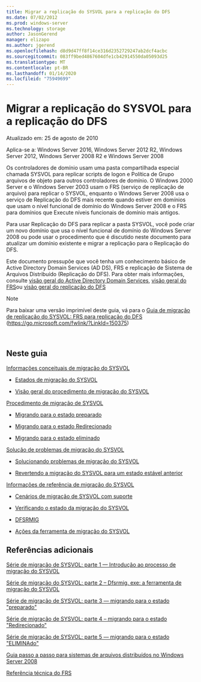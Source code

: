 ```yaml
---
title: Migrar a replicação do SYSVOL para a replicação do DFS
ms.date: 07/02/2012
ms.prod: windows-server
ms.technology: storage
author: JasonGerend
manager: elizapo
ms.author: jgerend
ms.openlocfilehash: d8d9d47ff8f14ce316d2352729247ab2dcf4acbc
ms.sourcegitcommit: 083ff9bed4867604dfe1cb42914550da05093d25
ms.translationtype: MT
ms.contentlocale: pt-BR
ms.lasthandoff: 01/14/2020
ms.locfileid: "75949699"
---
```

# <a name="migrate-sysvol-replication-to-dfs-replication"></a>Migrar a replicação do SYSVOL para a replicação do DFS


Atualizado em: 25 de agosto de 2010

Aplica-se a: Windows Server 2016, Windows Server 2012 R2, Windows Server 2012, Windows Server 2008 R2 e Windows Server 2008

Os controladores de domínio usam uma pasta compartilhada especial chamada SYSVOL para replicar scripts de logon e Política de Grupo arquivos de objeto para outros controladores de domínio. O Windows 2000 Server e o Windows Server 2003 usam o FRS (serviço de replicação de arquivo) para replicar o SYSVOL, enquanto o Windows Server 2008 usa o serviço de Replicação do DFS mais recente quando estiver em domínios que usam o nível funcional de domínio do Windows Server 2008 e o FRS para domínios que Execute níveis funcionais de domínio mais antigos.

Para usar Replicação do DFS para replicar a pasta SYSVOL, você pode criar um novo domínio que usa o nível funcional de domínio do Windows Server 2008 ou pode usar o procedimento que é discutido neste documento para atualizar um domínio existente e migrar a replicação para o Replicação do DFS.

Este documento pressupõe que você tenha um conhecimento básico de Active Directory Domain Services (AD DS), FRS e replicação de Sistema de Arquivos Distribuído (Replicação do DFS). Para obter mais informações, consulte [visão geral do Active Directory Domain Services](https://go.microsoft.com/fwlink/?linkid=147787), [visão geral do FRS](https://go.microsoft.com/fwlink/?linkid=121763)ou [visão geral do replicação do DFS](https://go.microsoft.com/fwlink/?linkid=121762)


> [!NOTE]
> Para baixar uma versão imprimível deste guia, vá para o <a href="https://go.microsoft.com/fwlink/?linkid=150375">Guia de migração de replicação do SYSVOL: FRS para replicação do DFS</a> (https://go.microsoft.com/fwlink/?LinkId=150375)
<br>


## <a name="in-this-guide"></a>Neste guia

[Informações conceituais de migração do SYSVOL](https://docs.microsoft.com/previous-versions/windows/it-pro/windows-server-2008-R2-and-2008/dd640170(v=ws.10))

  - [Estados de migração do SYSVOL](https://docs.microsoft.com/previous-versions/windows/it-pro/windows-server-2008-R2-and-2008/dd641052(v=ws.10))  
      
  - [Visão geral do procedimento de migração do SYSVOL](https://docs.microsoft.com/previous-versions/windows/it-pro/windows-server-2008-R2-and-2008/dd639809(v=ws.10))  
      

[Procedimento de migração de SYSVOL](https://docs.microsoft.com/previous-versions/windows/it-pro/windows-server-2008-R2-and-2008/dd639860(v=ws.10))

  - [Migrando para o estado preparado](https://docs.microsoft.com/previous-versions/windows/it-pro/windows-server-2008-R2-and-2008/dd641193(v=ws.10))  
      
  - [Migrando para o estado Redirecionado](https://docs.microsoft.com/previous-versions/windows/it-pro/windows-server-2008-R2-and-2008/dd641340(v=ws.10))  
      
  - [Migrando para o estado eliminado](https://docs.microsoft.com/previous-versions/windows/it-pro/windows-server-2008-R2-and-2008/dd640254(v=ws.10))  
      

[Solução de problemas de migração do SYSVOL](https://docs.microsoft.com/previous-versions/windows/it-pro/windows-server-2008-R2-and-2008/dd640395(v=ws.10))

  - [Solucionando problemas de migração do SYSVOL](https://docs.microsoft.com/previous-versions/windows/it-pro/windows-server-2008-R2-and-2008/dd639976(v=ws.10))  
      
  - [Revertendo a migração do SYSVOL para um estado estável anterior](https://docs.microsoft.com/previous-versions/windows/it-pro/windows-server-2008-R2-and-2008/dd640509(v=ws.10))  
      

[Informações de referência de migração do SYSVOL](https://docs.microsoft.com/previous-versions/windows/it-pro/windows-server-2008-R2-and-2008/dd640293(v=ws.10))

  - [Cenários de migração de SYSVOL com suporte](https://docs.microsoft.com/previous-versions/windows/it-pro/windows-server-2008-R2-and-2008/dd639854(v=ws.10))  
      
  - [Verificando o estado da migração do SYSVOL](https://docs.microsoft.com/previous-versions/windows/it-pro/windows-server-2008-R2-and-2008/dd639789(v=ws.10))  
      
  - [DFSRMIG](https://docs.microsoft.com/previous-versions/windows/it-pro/windows-server-2008-R2-and-2008/dd641227(v=ws.10))  
      
  - [Ações da ferramenta de migração do SYSVOL](https://docs.microsoft.com/previous-versions/windows/it-pro/windows-server-2008-R2-and-2008/dd639712(v=ws.10))  
      

## <a name="additional-references"></a>Referências adicionais

[Série de migração de SYSVOL: parte 1 — Introdução ao processo de migração do SYSVOL](https://go.microsoft.com/fwlink/?linkid=121756)

[Série de migração do SYSVOL: parte 2 – Dfsrmig. exe: a ferramenta de migração do SYSVOL](https://go.microsoft.com/fwlink/?linkid=121757)

[Série de migração de SYSVOL: parte 3 — migrando para o estado "preparado"](https://go.microsoft.com/fwlink/?linkid=121758)

[Série de migração de SYSVOL: parte 4 – migrando para o estado "Redirecionado"](https://go.microsoft.com/fwlink/?linkid=121759)

[Série de migração de SYSVOL: parte 5 — migrando para o estado "ELIMINAdo"](https://go.microsoft.com/fwlink/?linkid=121760)

[Guia passo a passo para sistemas de arquivos distribuídos no Windows Server 2008](https://go.microsoft.com/fwlink/?linkid=85231)

[Referência técnica do FRS](https://go.microsoft.com/fwlink/?linkid=121764)

